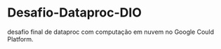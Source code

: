 # Desafio-Dataproc-DIO
 desafio final de dataproc com computação em nuvem no Google Could Platform.

